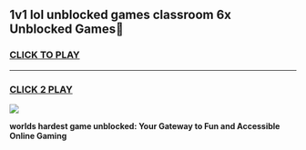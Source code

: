 
## 1v1 lol unblocked games classroom 6x Unblocked Games👋
<h3>
<a href="https://premium.freeplayer.one?title=1v1_lol_unblocked_games_classroom_6x&ref=16F">CLICK TO PLAY</a></h3>
<hr>

<h3>
<a href="https://premium.freeplayer.one?title=1v1_lol_unblocked_games_classroom_6x&ref=16F">CLICK 2 PLAY</a>
  
</h3>

<a href="https://premium.freeplayer.one?title=1v1_lol_unblocked_games_classroom_6x&ref=16F/"><img src="https://clearcache.store/games.png"></a>


**worlds hardest game unblocked: Your Gateway to Fun and Accessible Online Gaming**
